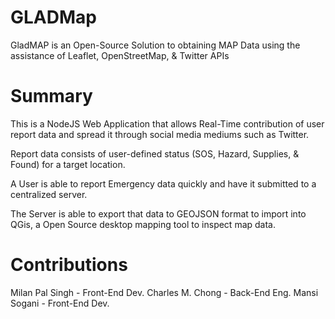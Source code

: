 # GLADMap
GladMAP is an Open-Source Solution to obtaining MAP Data using the assistance of Leaflet, OpenStreetMap, & Twitter APIs

# Summary
This is a NodeJS Web Application that allows Real-Time contribution of user report data and spread it through social media mediums such as Twitter.

Report data consists of user-defined status (SOS, Hazard, Supplies, & Found) for a target location.

A User is able to report Emergency data quickly and have it submitted to a centralized server. 

The Server is able to export that data to GEOJSON format to import into QGis, a Open Source desktop mapping tool to inspect map data.

# Contributions

Milan Pal Singh - Front-End Dev.
Charles M. Chong - Back-End Eng.
Mansi Sogani - Front-End Dev.